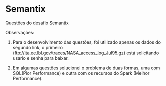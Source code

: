 # Semantix
Questões do desafio Semantix

Observações:
1) Para o desenvolvimento das questões, foi utilizado apenas os dados do segundo link, o primeiro (ftp://ita.ee.lbl.gov/traces/NASA_access_log_Jul95.gz) está solicitando usario e senha para baixar.

2) Em algumas questões solucionei o problema de duas formas, uma com SQL(Pior Performance) e outra com os recursos do Spark (Melhor Performance).
